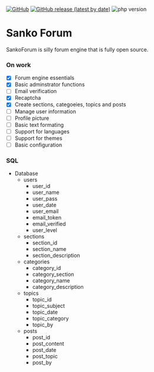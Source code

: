 <p>
  <a href="https://github.com/videosambo/SankoForum/blob/master/LICENSE"><img alt="GitHub" src="https://img.shields.io/github/license/videosambo/SankoForum"></a>
  <a href="https://github.com/videosambo/SankoForum/releases/tag/1.0"><img alt="GitHub release (latest by date)" src="https://img.shields.io/github/v/release/videosambo/SankoForum"></a>
  <a href"https://www.php.net/"><img alt="php version" src="https://img.shields.io/badge/php-%5E7.3.2-green"></a>
</p>

# Sanko Forum

SankoForum is silly forum engine that is fully open source. 

### On work

- [x] Forum engine essentials
- [x] Basic adminstrator functions
- [ ] Email verification
- [x] Recaptcha
- [x] Create sections, categoeies, topics and posts
- [ ] Manage user information
- [ ] Profile picture
- [ ] Basic text formating
- [ ] Support for languages
- [ ] Support for themes
- [ ] Basic configuration

### SQL

- Database
  - users
    - user_id
    - user_name   
    - user_pass
    - user_date
    - user_email
    - email_token
    - email_verified
    - user_level
  - sections
    - section_id
    - section_name
    - section_description
  - categories
    - category_id
    - category_section
    - category_name
    - category_description
  - topics
    - topic_id
    - topic_subject
    - topic_date
    - topic_category
    - topic_by
  - posts
    - post_id
    - post_content
    - post_date
    - post_topic
    - post_by
  
